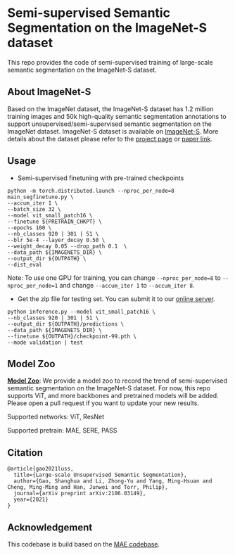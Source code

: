 # Semi-supervised Semantic Segmentation on the ImageNet-S dataset

This repo provides the code of semi-supervised training of large-scale semantic segmentation on the ImageNet-S dataset.

## About ImageNet-S
Based on the ImageNet dataset, the ImageNet-S dataset has 1.2 million training images and 50k high-quality semantic segmentation annotations to 
support unsupervised/semi-supervised semantic segmentation on the ImageNet dataset. ImageNet-S dataset is available on [ImageNet-S](https://github.com/LUSSeg/ImageNet-S). More details about the dataset please refer to the [project page](https://LUSSeg.github.io/) or [paper link](https://arxiv.org/abs/2106.03149).



## Usage
- Semi-supervised finetuning with pre-trained checkpoints
```
python -m torch.distributed.launch --nproc_per_node=8 main_segfinetune.py \
--accum_iter 1 \
--batch_size 32 \
--model vit_small_patch16 \
--finetune ${PRETRAIN_CHKPT} \
--epochs 100 \
--nb_classes 920 | 301 | 51 \
--blr 5e-4 --layer_decay 0.50 \
--weight_decay 0.05 --drop_path 0.1  \
--data_path ${IMAGENETS_DIR} \
--output_dir ${OUTPATH} \
--dist_eval
```
Note: To use one GPU for training,  you can change `--nproc_per_node=8` to `--nproc_per_node=1` and change `--accum_iter 1` to `--accum_iter 8`.
- Get the zip file for testing set. You can submit it to our [online server](https://lusseg.github.io/).
```
python inference.py --model vit_small_patch16 \
--nb_classes 920 | 301 | 51 \
--output_dir ${OUTPATH}/predictions \
--data_path ${IMAGENETS_DIR} \
--finetune ${OUTPATH}/checkpoint-99.pth \
--mode validation | test
```

## Model Zoo
**[Model Zoo](MODEL_ZOO.md)**:
We provide a model zoo to record the trend of semi-supervised semantic segmentation on the ImageNet-S dataset.
For now, this repo supports ViT, and more backbones and pretrained models will be added.
Please open a pull request if you want to update your new results.

Supported networks: ViT, ResNet

Supported pretrain: MAE, SERE, PASS

## Citation
```
@article{gao2021luss,
  title={Large-scale Unsupervised Semantic Segmentation},
  author={Gao, Shanghua and Li, Zhong-Yu and Yang, Ming-Hsuan and Cheng, Ming-Ming and Han, Junwei and Torr, Philip},
  journal={arXiv preprint arXiv:2106.03149},
  year={2021}
}
```

## Acknowledgement

This codebase is build based on the [MAE codebase](https://github.com/facebookresearch/mae).
